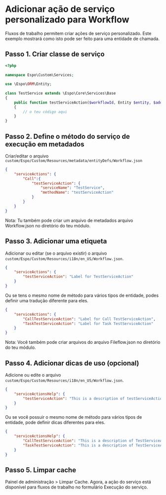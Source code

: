 # Adicionar ação de serviço personalizado para Workflow

Fluxos de trabalho permitem criar ações de serviço personalizado. Este exemplo mostrará como isto pode ser feito para uma entidade de chamada.

## Passo 1. Criar classe de serviço

```php
<?php
 
namespace Espo\Custom\Services;
 
use \Espo\ORM\Entity;
 
class TestService extends \Espo\Core\Services\Base
{
    public function testServiceAction($workflowId, Entity $entity, $additionalParameters = null)
    {
        // o teu código aqui
    }
}
```

## Passo 2. Define o método do serviço de execução em metadados

Criar/editar o arquivo `custom/Espo/Custom/Resources/metadata/entityDefs/Workflow.json`

```json
{
    "serviceActions": {
        "Call":{
            "testServiceAction": {
                "serviceName": "TestService",
                "methodName": "testServiceAction"
            }
        }
    }
}
```
Nota: Tu também pode criar um arquivo de metadados arquivo Workflow.json no diretório do teu módulo.

## Passo 3. Adicionar uma etiqueta

Adicionar ou editar (se o arquivo existir) o arquivo `custom/Espo/Custom/Resources/i18n/en_US/Workflow.json`.

```json
{
    "serviceActions": {
        "testServiceAction": "Label for TestServiceAction"
    }
}
```
Ou se tens o mesmo nome de método para vários tipos de entidade, podes definir uma tradução diferente para eles.

```json
{
    "serviceActions": {
        "CallTestServiceAction": "Label for Call TestServiceAction",
        "TaskTestServiceAction": "Label for Task TestServiceAction"
    }
}
```
Nota: Você também pode criar arquivos do arquivo Fileflow.json no diretório do teu módulo.

## Passo 4. Adicionar dicas de uso (opcional)

Adicione ou edite o arquivo `custom/Espo/Custom/Resources/i18n/en_US/Workflow.json`.

```json
{
    "serviceActionsHelp": {
        "testServiceAction": "This is a description of testServiceAction action"
    }
}
```
Ou se você possuir o mesmo nome de método para vários tipos de entidade, pode definir dicas diferentes para eles.

```json
{
    "serviceActionsHelp": {
        "CallTestServiceAction": "This is a description of TestServiceAction for Call entity",
        "TaskTestServiceAction": "This is a description of TestServiceAction for Task entity"
    }
}
```

## Passo 5. Limpar cache

Painel de administração > Limpar Cache. Agora, a ação do serviço está disponível para fluxos de trabalho no formulário Execução do serviço.
